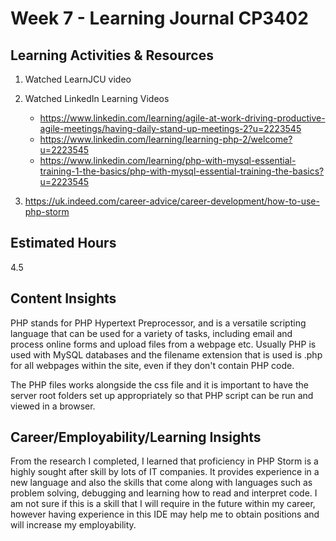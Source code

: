 # Week 7 - Learning Journal CP3402

## Learning Activities & Resources

1. Watched LearnJCU video
2. Watched LinkedIn Learning Videos
   * https://www.linkedin.com/learning/agile-at-work-driving-productive-agile-meetings/having-daily-stand-up-meetings-2?u=2223545
   * https://www.linkedin.com/learning/learning-php-2/welcome?u=2223545
   * https://www.linkedin.com/learning/php-with-mysql-essential-training-1-the-basics/php-with-mysql-essential-training-the-basics?u=2223545

3. https://uk.indeed.com/career-advice/career-development/how-to-use-php-storm

## Estimated Hours

4.5

## Content Insights

PHP stands for PHP Hypertext Preprocessor, and is a versatile scripting language that can be used for a variety of tasks, including email and process online forms and upload files from a webpage etc. Usually PHP is used with MySQL databases and the filename extension that is used is .php for all webpages within the site, even if they don't contain PHP code. 

The PHP files works alongside the css file and it is important to have the server root folders set up appropriately so that PHP script can be run and viewed in a browser. 

## Career/Employability/Learning Insights

From the research I completed, I learned that proficiency in PHP Storm is a highly sought after skill by lots of IT companies. It provides experience in a new language and also the skills that come along with languages such as problem solving, debugging and learning how to read and interpret code. I am not sure if this is a skill that I will require in the future within my career, however having experience in this IDE may help me to obtain positions and will increase my employability. 
